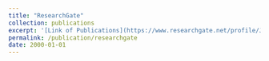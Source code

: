 ```yaml
---
title: "ResearchGate"
collection: publications
excerpt: '[Link of Publications](https://www.researchgate.net/profile/Jinqiao-Duan)'
permalink: /publication/researchgate
date: 2000-01-01
---
```

